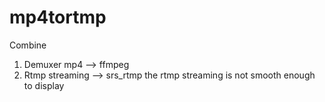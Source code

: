 # mp4tortmp
Combine 
1. Demuxer mp4   --> ffmpeg
2. Rtmp streaming --> srs_rtmp
the rtmp streaming is not smooth enough to display
